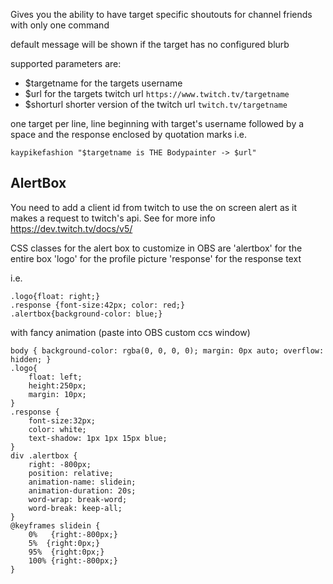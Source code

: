 Gives you the ability to have target specific shoutouts for channel friends with only one command

default message will be shown if the target has no configured blurb

supported parameters are:
- $targetname for the targets username 
- $url for the targets twitch url `https://www.twitch.tv/targetname`
- $shorturl shorter version of the twitch url `twitch.tv/targetname`

one target per line, line beginning with target's username followed by a space and the response enclosed by quotation marks
i.e.
```
kaypikefashion "$targetname is THE Bodypainter -> $url"
```

## AlertBox
You need to add a client id from twitch to use the on screen alert as it makes a request to twitch's api. See for more info https://dev.twitch.tv/docs/v5/

CSS classes for the alert box to customize in OBS are
'alertbox' for the entire box
'logo' for the profile picture
'response' for the response text

i.e.
```
.logo{float: right;}
.response {font-size:42px; color: red;}
.alertbox{background-color: blue;}
```

with fancy animation (paste into OBS custom ccs window)
```
body { background-color: rgba(0, 0, 0, 0); margin: 0px auto; overflow: hidden; }
.logo{
    float: left; 
    height:250px;
    margin: 10px;
}
.response {
    font-size:32px;
    color: white;
    text-shadow: 1px 1px 15px blue;
}
div .alertbox {
    right: -800px;
    position: relative;
    animation-name: slidein;
    animation-duration: 20s;
    word-wrap: break-word;
    word-break: keep-all;
}
@keyframes slidein {
    0%   {right:-800px;}
    5%  {right:0px;}
    95%  {right:0px;}
    100% {right:-800px;}
}
```